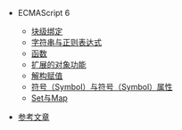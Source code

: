 <!--
 * @Description: In User Settings Edit
 * @Author: your name
 * @Date: 2019-07-31 20:55:21
 * @LastEditTime: 2019-08-01 10:21:10
 * @LastEditors: Please set LastEditors
 -->

- ECMAScript 6
    - [块级绑定](/block.md)
    - [字符串与正则表达式](/stringAndRegExp.md)
    - [函数](/fun.md)
    - [扩展的对象功能](/expansionObject.md)
    - [解构赋值](/deconstruction.md)
    - [符号（Symbol）与符号（Symbol）属性](/symbol.md)
    - [Set与Map](/SetAndMap.md)

- [参考文章](README.md)